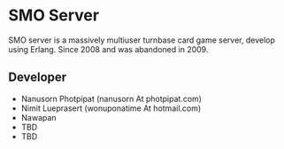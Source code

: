 SMO Server
==========

SMO server is a massively multiuser turnbase card game server, develop using Erlang. Since 2008 and was abandoned in 2009.

Developer
---------
*  Nanusorn Photpipat (nanusorn At photpipat.com)
*  Nimit Lueprasert (wonuponatime At hotmail.com)
*  Nawapan 
*  TBD
*  TBD

